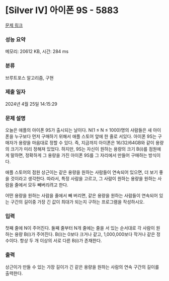 # [Silver IV] 아이폰 9S - 5883 

[문제 링크](https://www.acmicpc.net/problem/5883) 

### 성능 요약

메모리: 20612 KB, 시간: 284 ms

### 분류

브루트포스 알고리즘, 구현

### 제출 일자

2024년 4월 25일 14:15:29

### 문제 설명

<p>오늘은 애플의 아이폰 9S가 출시되는 날이다. N(1 ≤ N ≤ 1000)명의 사람들은 새 아이폰을 누구보다 먼저 구매하기 위해서 애플 스토어 앞에 한 줄로 서있다. 아이폰 9S는 구매자가 용량을 마음대로 정할 수 있다. 즉, 지금까지 아이폰은 16/32/64GB와 같이 용량의 크기가 미리 정해져 있었다. 하지만, 9S는 자신이 원하는 용량의 크기 B(i)를 점원에게 말하면, 정확하게 그 용량을 가진 아이폰 9S를 그 자리에서 만들어 구매하는 방식이다.</p>

<p>애플 스토어의 점원 상근이는 같은 용량을 원하는 사람들이 연속되어 있으면, 더 보기 좋을 것이라고 생각한다. 따라서, 특정 사람을 고르고, 그 사람이 원하는 용량을 원하는 사람을 줄에서 모두 빼버리려고 한다.</p>

<p>어떤 용량을 원하는 사람을 줄에서 빼 버리면, 같은 용량을 원하는 사람들이 연속되어 있는 구간의 길이중 가장 긴 값이 최대가 되는지 구하는 프로그램을 작성하시오.</p>

### 입력 

 <p>첫째 줄에 N이 주어진다. 둘째 줄부터 N개 줄에는 줄을 서 있는 순서대로 각 사람이 원하는 용량 B(i)가 주어진다. B(i)는 0보다 크거나 같고, 1,000,000보다 작거나 같은 정수이다. 항상 두 개 이상의 서로 다른 B(i)가 존재한다.</p>

### 출력 

 <p>상근이가 만들 수 있는 가장 길이가 긴 같은 용량을 원하는 사람의 연속 구간의 길이를 출력한다.</p>

